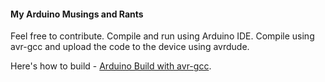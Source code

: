 #### My Arduino Musings and Rants

Feel free to contribute.
Compile and run using Arduino IDE.
Compile using avr-gcc and upload the code to the device using avrdude.

Here's how to build - [Arduino Build with avr-gcc](http://arduino.cc/en/Hacking/BuildProcess "Arduino Build with avr-gcc").
